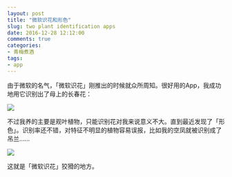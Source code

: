 ```yaml
---
layout: post
title: "微软识花和形色"
slug: two plant identification apps
date: 2016-12-28 12:12:00
comments: true
categories:
- 青梅煮酒
tags:
- app
---
```


由于微软的名气，「微软识花」刚推出的时候就众所周知。很好用的App，我成功地用它识别出了母上的长春花：

![](https://wx3.sinaimg.cn/large/006tNbRwly1fwvwwr9lsgj30zk0qodhw.jpg)

不过我养的主要是观叶植物，只能识别花对我来说意义不大。直到最近发现了「形色」。识别率还不错，对特征不明显的植物容易误报，比如我的空凤就被识别成了吊兰……

![](https://wx1.sinaimg.cn/large/006tNbRwly1fwvwwu1rsdj31kw1kw1kx.jpg)

这就是「微软识花」狡猾的地方。
